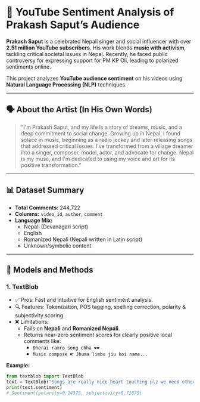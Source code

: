 
# 🎤 YouTube Sentiment Analysis of Prakash Saput’s Audience

**Prakash Saput** is a celebrated Nepali singer and social influencer with over **2.51 million YouTube subscribers**. His work blends **music with activism**, tackling critical societal issues in Nepal. Recently, he faced public controversy for expressing support for PM KP Oli, leading to polarized sentiments online.

This project analyzes **YouTube audience sentiment** on his videos using **Natural Language Processing (NLP)** techniques.

---

## 🗣️ About the Artist (In His Own Words)

> “I'm Prakash Saput, and my life is a story of dreams, music, and a deep commitment to social change. Growing up in Nepal, I found solace in music, beginning as a radio jockey and later releasing songs that addressed critical issues. I've transformed from a village dreamer into a singer, composer, model, actor, and advocate for change. Nepal is my muse, and I'm dedicated to using my voice and art for its positive transformation.”

---

## 📊 Dataset Summary

- **Total Comments:** 244,722
- **Columns:** `video_id`, `author`, `comment`
- **Language Mix:**
  - Nepali (Devanagari script)
  - English
  - Romanized Nepali (Nepali written in Latin script)
  - Unknown/symbolic content

---

## 🧠 Models and Methods

### 1. **TextBlob**
- ✅ Pros: Fast and intuitive for English sentiment analysis.
- 🔍 Features: Tokenization, POS tagging, spelling correction, polarity & subjectivity scoring.
- ❌ Limitations:
  - Fails on **Nepali** and **Romanized Nepali**.
  - Returns near-zero sentiment scores for clearly positive local comments like:
    - `Dherai ramro song chha ❤❤`
    - `Music compose मा Jhuma limbu jiu koi name...`

**Example:**
```python
from textblob import TextBlob
text = TextBlob("Songs are really nice heart touching plz we need other songs as well plzzz 🙏🙏")
print(text.sentiment)
# Sentiment(polarity=0.24375, subjectivity=0.71875)
